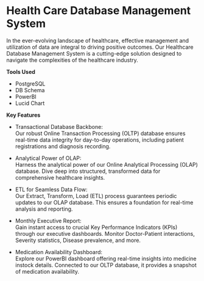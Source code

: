 # Health Care Database Management System

In the ever-evolving landscape of healthcare, effective management and utilization of data are integral to driving positive outcomes. Our Healthcare Database Management System is a cutting-edge solution designed to navigate the complexities of the healthcare industry.

__Tools Used__
- PostgreSQL
- DB Schema
- PowerBI
- Lucid Chart


__Key Features__
- Transactional Database Backbone:\
Our robust Online Transaction Processing (OLTP) database ensures real-time data integrity for day-to-day operations, including patient registrations and diagnosis recording.

- Analytical Power of OLAP:\
Harness the analytical power of our Online Analytical Processing (OLAP) database. Dive deep into structured, transformed data for comprehensive healthcare insights.

- ETL for Seamless Data Flow:\
Our Extract, Transform, Load (ETL) process guarantees periodic updates to our OLAP database. This ensures a foundation for real-time analysis and reporting.

- Monthly Executive Report:\
Gain instant access to crucial Key Performance Indicators (KPIs) through our executive dashboards. Monitor Doctor-Patient interactions, Severity statistics, Disease prevalence, and more.

- Medication Availability Dashboard:\
Explore our PowerBI dashboard offering real-time insights into medicine instock details. Connected to our OLTP database, it provides a snapshot of medication availability.
